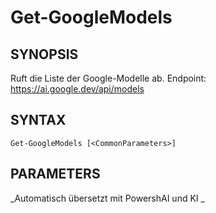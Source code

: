 ﻿---
external help file: powershai-help.xml
schema: 2.0.0
powershai: true
---

# Get-GoogleModels

## SYNOPSIS <!--!= @#Synop !-->
Ruft die Liste der Google-Modelle ab. Endpoint: https://ai.google.dev/api/models

## SYNTAX <!--!= @#Syntax !-->

```
Get-GoogleModels [<CommonParameters>]
```

## PARAMETERS <!--!= @#Params !-->




<!--PowershaiAiDocBlockStart-->
_Automatisch übersetzt mit PowershAI und KI 
_
<!--PowershaiAiDocBlockEnd-->
